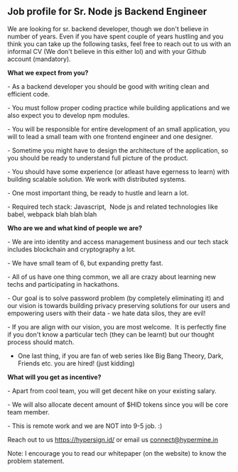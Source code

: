 ## Job profile for Sr. Node js Backend Engineer

We are looking for sr. backend developer, though we don't believe in number of years. Even if you have spent couple of years hustling and you think you can take up the following tasks, feel free to reach out to us with an informal CV (We don't believe in this either lol) and with your Github account (mandatory). 

**What we expect from you?**

\- As a backend developer you should be good with writing clean and efficient code.

\- You must follow proper coding practice while building applications and we also expect you to develop npm modules.

\- You will be responsible for entire development of an small application, you will to lead a small team with one frontend engineer and one designer. 

\- Sometime you might have to design the architecture of the application, so you should be ready to understand full picture of the product. 

\- You should have some experience (or atleast have egerness to learn) with building scalable solution. We work with distributed systems. 

\- One most important thing, be ready to hustle and learn a lot. 

\- Required tech stack: Javascript,  Node js and related technologies like babel, webpack blah blah blah

**Who are we and what kind of people we are?**

\- We are into identity and access management business and our tech stack includes blockchain and cryptography a lot. 

\- We have small team of 6, but expanding pretty fast.

\- All of us have one thing common, we all are crazy about learning new techs and participating in hackathons.

\- Our goal is to solve password problem (by completely eliminating it) and our vision is towards building privacy preserving solutions for our users and empowering users with their data - we hate data silos, they are evil!

\- If you are align with our vision, you are most welcome.  It is perfectly fine if you don't know a particular tech (they can be learnt) but our thought process should match. 
- One last thing, if you are fan of web series like Big Bang Theory, Dark, Friends etc. you are hired! (just kidding)

**What will you get as incentive?**

\- Apart from cool team, you will get decent hike on your existing salary.

\- We will also allocate decent amount of $HID tokens since you will be core team member.

\- This is remote work and we are NOT into 9-5 job. :) 

Reach out to us https://hypersign.id/ or email us connect@hypermine.in

Note: I encourage you to read our whitepaper (on the website) to know the problem statement.
